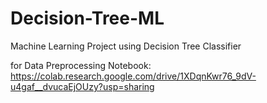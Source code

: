# Decision-Tree-ML
Machine Learning Project using Decision Tree Classifier

for Data Preprocessing Notebook:
https://colab.research.google.com/drive/1XDqnKwr76_9dV-u4gaf__dvucaEjOUzy?usp=sharing

